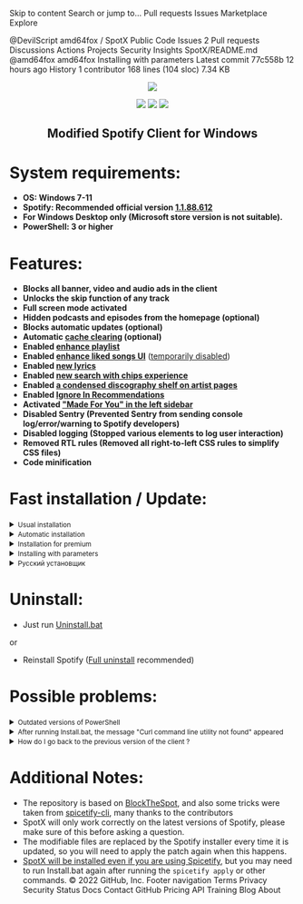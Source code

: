 Skip to content
Search or jump to…
Pull requests
Issues
Marketplace
Explore
 
@DevilScript 
amd64fox
/
SpotX
Public
Code
Issues
2
Pull requests
Discussions
Actions
Projects
Security
Insights
SpotX/README.md
@amd64fox
amd64fox Installing with parameters
Latest commit 77c558b 12 hours ago
 History
 1 contributor
168 lines (104 sloc)  7.34 KB

  <p align="center">
  <a href="https://github.com/amd64fox/SpotX/releases"><img src="https://github.com/amd64fox/SpotX/raw/main/.github/Pic/logo.png" />
</p>



<p align="center">        
      <a href="https://t.me/spotify_windows_mod"><img src="https://raw.githubusercontent.com/amd64fox/SpotX/main/.github/Pic/Shields/tg.svg"></a>
      <a href="https://www.youtube.com/results?search_query=https%3A%2F%2Fgithub.com%2Famd64fox%2FSpotX"><img src="https://raw.githubusercontent.com/amd64fox/SpotX/main/.github/Pic/Shields/youtube.svg"></a>
      <a href="https://cutt.ly/8EH6NuH"><img src="https://raw.githubusercontent.com/amd64fox/SpotX/main/.github/Pic/Shields/excel.svg"></a>
      </p>
     <h2> <div align="center"><b> Modified Spotify Client for Windows </b></div> </h2>

<h1>System requirements:</h1>


* <strong>OS: Windows 7-11</strong>
* <strong>Spotify: Recommended official version [1.1.88.612](https://cutt.ly/8EH6NuH)</strong>
* <strong>For Windows Desktop only (Microsoft store version is not suitable).</strong>
* <strong>PowerShell: 3 or higher</strong>

<h1>Features:</h1>

* <strong>Blocks all banner, video and audio ads in the client</strong>
* <strong>Unlocks the skip function of any track</strong>
* <strong>Full screen mode activated</strong>
* <strong>Hidden podcasts and episodes from the homepage (optional)</strong>
* <strong>Blocks automatic updates (optional)</strong>
* <strong>Automatic [cache clearing](https://github.com/amd64fox/SpotX/discussions/2) (optional)</strong>
* <strong>Enabled [enhance playlist](https://github.com/amd64fox/SpotX/discussions/50#discussion-4108773)</strong>
* <strong>Enabled [enhance liked songs UI](https://github.com/amd64fox/SpotX/discussions/50#discussioncomment-2851482)</strong> ([temporarily disabled](https://github.com/amd64fox/SpotX/discussions/49))
* <strong>Enabled [new lyrics](https://github.com/amd64fox/SpotX/discussions/50#discussioncomment-2851485)</strong>
* <strong>Enabled [new search with chips experience](https://github.com/amd64fox/SpotX/discussions/50#discussioncomment-2851545)</strong>
* <strong>Enabled [a condensed discography shelf on artist pages](https://github.com/amd64fox/SpotX/discussions/50#discussioncomment-2851591)</strong>
* <strong>Enabled [Ignore In Recommendations](https://github.com/amd64fox/SpotX/discussions/50#discussioncomment-2996165)</strong>
* <strong>Activated ["Made For You" in the left sidebar](https://github.com/amd64fox/SpotX/discussions/50#discussioncomment-2853981)</strong>
* <strong>Disabled Sentry (Prevented Sentry from sending console log/error/warning to Spotify developers)</strong>
* <strong>Disabled logging (Stopped various elements to log user interaction)</strong>
* <strong>Removed RTL rules (Removed all right-to-left CSS rules to simplify CSS files)</strong>
* <strong>Code minification</strong>


<h1>Fast installation / Update:</h1>

<details>
<summary><small>Usual installation</small></summary><p>
  
  <h4>During installation, you need to confirm some actions</h4>
  
* Just download and run [Install.bat](https://cutt.ly/PErptD8)

or

* Run The following command in PowerShell:
```ps1
[Net.ServicePointManager]::SecurityProtocol = [Net.SecurityProtocolType]::Tls12; iwr -useb 'https://raw.githubusercontent.com/amd64fox/SpotX/main/Install.ps1' | iex
```

</details>
  
  
<details>
<summary><small>Automatic installation</small></summary><p>
  
  <h4>Automatic installation without confirmation (remove Spotify MS, install over recommended version, remove podcasts from homepage, block updates, no cache clear installation)</h4>
  
  * Just download and run [Install_Auto.bat](https://cutt.ly/AKPeK8l)

or
  
```ps1
[Net.ServicePointManager]::SecurityProtocol = [Net.SecurityProtocolType]::Tls12; iex "& { $(iwr -useb 'https://raw.githubusercontent.com/amd64fox/SpotX/main/Install.ps1') } -confirm_uninstall_ms_spoti -confirm_spoti_recomended_over -podcasts_off -cache_off -block_update_on"
```


</details>


<details>
<summary><small>Installation for premium</small></summary><p>
  
  <h4>Usual installation only without ad blocking, for those who have a premium account</h4>
  
* Just download and run [Install_Prem.bat](https://cutt.ly/HKPeXZc)

or

* Run The following command in PowerShell:
```ps1
[Net.ServicePointManager]::SecurityProtocol = [Net.SecurityProtocolType]::Tls12; iex "& { $(iwr -useb 'https://raw.githubusercontent.com/amd64fox/SpotX/main/Install.ps1') } -premium"
```

</details>


<details>
<summary><small>Installing with parameters</small></summary><p>

You can specify various parameters for a more flexible installation, more [details here](https://github.com/amd64fox/SpotX/discussions/60)

</details>


<details>
<summary><small>Русский установщик</small></summary><p>
  
  <h4>Обычный установщик с подтверждениями на русском языке</h4>
  
* Скачайте и запустите [Install_Rus.bat](https://cutt.ly/ZEnk1qf)

или

* Запустите следующую строку напрямую в терминале PowerShell:
```ps1
[Net.ServicePointManager]::SecurityProtocol = [Net.SecurityProtocolType]::Tls12; (iwr -useb 'https://raw.githubusercontent.com/amd64fox/SpotX/main/scripts/Install_Rus.ps1').Content | iex
```

</details>


<h1>Uninstall:</h1>

* Just run [Uninstall.bat](https://cutt.ly/dErpPEK)

or

* Reinstall Spotify ([Full uninstall](https://github.com/amd64fox/Uninstall-Spotify) recommended)



<h1>Possible problems:</h1>

 <details>
<summary><small>Outdated versions of PowerShell</small></summary><p>

If you are using Windows 7, there may be errors in the installation process due to an outdated version of NET Framework and PowerShell. 
   Do the following:
   * Upgrade to [NET Framework 4.8](https://go.microsoft.com/fwlink/?linkid=2088631)
   * Upgrade to [WMF 5.1](https://www.microsoft.com/en-us/download/details.aspx?id=54616)
   * Reboot your PC

</details>

 <details>
<summary><small>After running Install.bat, the message "Curl command line utility not found" appeared</small></summary><p>

The curl command was not found in the system (in windows 10 and above it comes out of the box), you need to install it manually:
  *  Follow the [link](http://www.confusedbycode.com/curl/#downloads) and download the installation file, depending on the bitness of the OS.
  *  We start the installation process, at the end we must restart the PC.
  
</details>


<details>
<summary><small>How do I go back to the previous version of the client ?</small></summary><p>

  If you have problems with the patch after upgrading the client version, then use this [tool](https://github.com/amd64fox/Rollback-Spotify) to revert back to the working    version.

</details>



<h1>Additional Notes:</h1>

* The repository is based on <a href="https://github.com/mrpond/BlockTheSpot">BlockTheSpot</a>, and also some tricks were taken from <a href="https://github.com/khanhas/spicetify-cli">spicetify-cli</a>, many thanks to the contributors
* SpotX will only work correctly on the latest versions of Spotify, please make sure of this before asking a question.  
* The modifiable files are replaced by the Spotify installer every time it is updated, so you will need to apply the patch again when this happens.
* [SpotX will be installed even if you are using Spicetify](https://github.com/amd64fox/SpotX/discussions/28#discussioncomment-2389043), but you may need to run Install.bat again after running the `spicetify apply` or other commands.
© 2022 GitHub, Inc.
Footer navigation
Terms
Privacy
Security
Status
Docs
Contact GitHub
Pricing
API
Training
Blog
About
